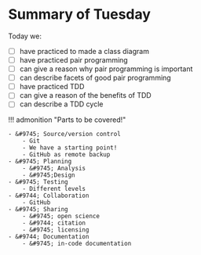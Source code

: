# Summary of Tuesday

Today we:

- [ ] have practiced to made a class diagram
- [ ] have practiced pair programming
- [ ] can give a reason why pair programming is important
- [ ] can describe facets of good pair programming
- [ ] have practiced TDD
- [ ] can give a reason of the benefits of TDD
- [ ] can describe a TDD cycle

!!! admonition "Parts to be covered!"

    - &#9745; Source/version control
        - Git
        - We have a starting point!
        - GitHub as remote backup
    - &#9745; Planning
        - &#9745; Analysis
        - &#9745;Design
    - &#9745; Testing
        - Different levels
    - &#9744; Collaboration
        - GitHub
    - &#9745; Sharing
        - &#9745; open science
        - &#9744; citation
        - &#9745; licensing  
    - &#9744; Documentation
        - &#9745; in-code documentation
